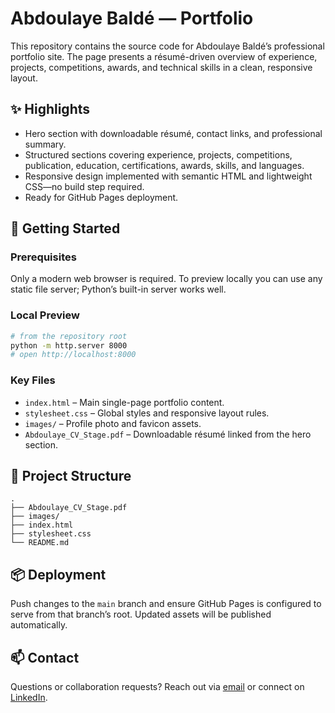 # Abdoulaye Baldé — Portfolio

This repository contains the source code for Abdoulaye Baldé’s professional portfolio site. The page presents a résumé-driven overview of experience, projects, competitions, awards, and technical skills in a clean, responsive layout.

## ✨ Highlights
- Hero section with downloadable résumé, contact links, and professional summary.
- Structured sections covering experience, projects, competitions, publication, education, certifications, awards, skills, and languages.
- Responsive design implemented with semantic HTML and lightweight CSS—no build step required.
- Ready for GitHub Pages deployment.

## 🚀 Getting Started

### Prerequisites
Only a modern web browser is required. To preview locally you can use any static file server; Python’s built-in server works well.

### Local Preview
```bash
# from the repository root
python -m http.server 8000
# open http://localhost:8000
```

### Key Files
- `index.html` – Main single-page portfolio content.
- `stylesheet.css` – Global styles and responsive layout rules.
- `images/` – Profile photo and favicon assets.
- `Abdoulaye_CV_Stage.pdf` – Downloadable résumé linked from the hero section.

## 🧱 Project Structure
```
.
├── Abdoulaye_CV_Stage.pdf
├── images/
├── index.html
├── stylesheet.css
└── README.md
```

## 📦 Deployment
Push changes to the `main` branch and ensure GitHub Pages is configured to serve from that branch’s root. Updated assets will be published automatically.

## 📫 Contact
Questions or collaboration requests? Reach out via [email](mailto:abdoulahi.pro96@mail.com) or connect on [LinkedIn](https://www.linkedin.com/in/abdoulayegk).
